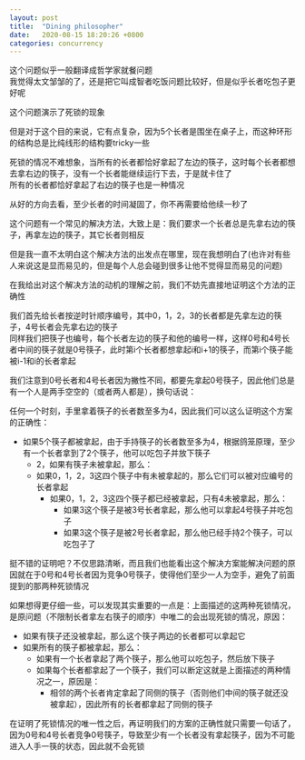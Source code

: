```yaml
---
layout: post
title:  "Dining philosopher"
date:   2020-08-15 18:20:26 +0800
categories: concurrency
---
```


这个问题似乎一般翻译成哲学家就餐问题  
我觉得太文邹邹的了，还是把它叫成智者吃饭问题比较好，但是似乎长者吃包子更好呢  

这个问题演示了死锁的现象  

但是对于这个目的来说，它有点复杂，因为5个长者是围坐在桌子上，而这种环形的结构总是比纯线形的结构要tricky一些  

<!-- 在线形的结构中，我们能说第i个长者必须拿起第i和i+1的筷子才能吃到包子，但是如果是坐成一圈，这个条件就修改为第i个长者必须拿起第i和(i+1)%n的筷子才能吃到包子，也许对于那些数论和群论谙熟于心的人来说这是一回事，因为在剩余类中n==0，不过反正我不是这样的人   -->

死锁的情况不难想象，当所有的长者都恰好拿起了左边的筷子，这时每个长者都想去拿右边的筷子，没有一个长者能继续运行下去，于是就卡住了  
所有的长者都恰好拿起了右边的筷子也是一种情况  

从好的方向去看，至少长者的时间凝固了，你不再需要给他续一秒了  

这个问题有一个常见的解决方法，大致上是：我们要求一个长者总是先拿右边的筷子，再拿左边的筷子，其它长者则相反  

但是我一直不太明白这个解决方法的出发点在哪里，现在我想明白了(也许对有些人来说这是显而易见的，但是每个人总会碰到很多让他不觉得显而易见的问题)  

在我给出对这个解决方法的动机的理解之前，我们不妨先直接地证明这个方法的正确性  

我们首先给长者按逆时针顺序编号，其中0，1，2，3的长者都是先拿左边的筷子，4号长者会先拿右边的筷子  
同样我们把筷子也编号，每个长者左边的筷子和他的编号一样，这样0号和4号长者中间的筷子就是0号筷子，此时第i个长者都想拿起i和i+1的筷子，而第i个筷子能被i-1和i的长者拿起  

我们注意到0号长者和4号长者因为撇性不同，都要先拿起0号筷子，因此他们总是有一个人是两手空空的（或者两人都是），换句话说：

任何一个时刻，手里拿着筷子的长者数至多为4，因此我们可以这么证明这个方案的正确性：
  * 如果5个筷子都被拿起，由于手持筷子的长者数至多为4，根据鸽笼原理，至少有一个长者拿到了2个筷子，他可以吃包子并放下筷子
    * 2，如果有筷子未被拿起，那么：
    * 如果0，1，2，3这四个筷子中有未被拿起的，那么它们可以被对应编号的长者拿起
      * 如果0，1，2，3这四个筷子都已经被拿起，只有4未被拿起，那么：
        * 如果3这个筷子是被3号长者拿起，那么他可以拿起4号筷子并吃包子
        * 如果3这个筷子是被2号长者拿起，那么他已经手持2个筷子，可以吃包子了


挺不错的证明吧？不仅思路清晰，而且我们也能看出这个解决方案能解决问题的原因就在于0号和4号长者因为竞争0号筷子，使得他们至少一人为空手，避免了前面提到的那两种死锁情况

如果想得更仔细一些，可以发现其实重要的一点是：上面描述的这两种死锁情况，是原问题（不限制长者拿左右筷子的顺序）中唯二的会出现死锁的情况，原因：
  * 如果有筷子还没被拿起，那么这个筷子两边的长者都可以拿起它
  * 如果所有的筷子都被拿起，那么：
    * 如果有一个长者拿起了两个筷子，那么他可以吃包子，然后放下筷子
    * 如果每个长者都拿起了一个筷子，我们可以断定这就是上面描述的两种情况之一，原因是：
      * 相邻的两个长者肯定拿起了同侧的筷子（否则他们中间的筷子就还没被拿起），因此所有的长者都拿起了同侧的筷子

在证明了死锁情况的唯一性之后，再证明我们的方案的正确性就只需要一句话了，因为0号和4号长者竞争0号筷子，导致至少有一个长者没有拿起筷子，因为不可能进入人手一筷的状态，因此就不会死锁



